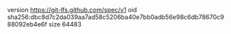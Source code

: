 version https://git-lfs.github.com/spec/v1
oid sha256:dbc8d7c2da039aa7ad58c5206ba40e7bb0adb56e98c6db78670c988092eb4e6f
size 64483
